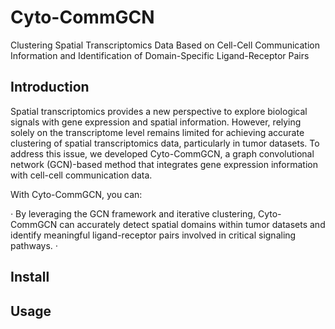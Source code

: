 # Cyto-CommGCN 
Clustering Spatial Transcriptomics Data Based on Cell-Cell Communication Information and Identification of Domain-Specific Ligand-Receptor Pairs
## Introduction
Spatial transcriptomics provides a new perspective to explore biological signals with gene expression and spatial information. However, relying solely on the transcriptome level remains limited for achieving accurate clustering of spatial transcriptomics data, particularly in tumor datasets. To address this issue, we developed Cyto-CommGCN, a graph convolutional network (GCN)-based method that integrates gene expression information with cell-cell communication data. 

With Cyto-CommGCN, you can:

*·* By leveraging the GCN framework and iterative clustering, Cyto-CommGCN can accurately detect spatial domains within tumor datasets and identify meaningful ligand-receptor pairs involved in critical signaling pathways.
*·* 
## Install


## Usage



